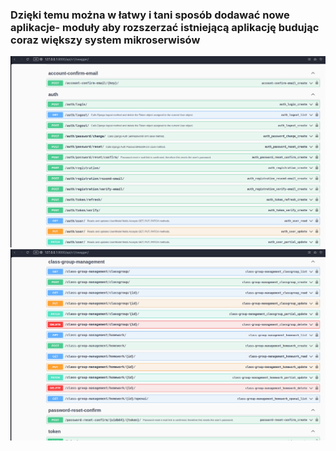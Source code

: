 ### Dzięki temu można w łatwy i tani sposób dodawać nowe aplikacje- moduły aby rozszerzać istniejącą aplikację budując coraz większy system mikroserwisów

![](./images/ptsc1.png)
![](./images/ptsc2.png)